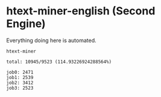 # htext-miner-english (Second Engine)

Everything doing here is automated.

```
htext-miner

total: 10945/9523 (114.93226924288564%)

job0: 2471
job1: 2539
job2: 3412
job3: 2523
```